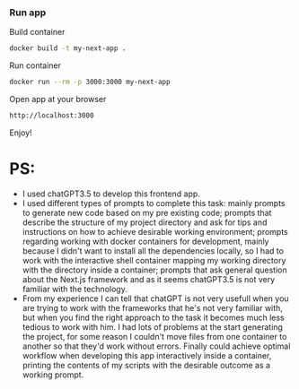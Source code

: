 ### Run app
Build container

```bash
docker build -t my-next-app .
```
Run container

```bash
docker run --rm -p 3000:3000 my-next-app  
```
Open app at your browser
```bash
http://localhost:3000
```
Enjoy!

# PS:

* I used chatGPT3.5 to develop this frontend app.
* I used different types of prompts to complete this task: mainly prompts to generate new code based on my pre existing code; prompts that describe the structure of my project directory and ask for tips and instructions on how to achieve desirable working environment; prompts regarding working with docker containers for development, mainly because I didn't want to install all the dependencies locally, so I had to work with the interactive shell container mapping my working directory with the directory inside a container; prompts that ask general question about the Next.js framework and as it seems chatGPT3.5 is not very familiar with the technology.
* From my experience I can tell that chatGPT is not very usefull when you are trying to work with the frameworks that he's not very familiar with, but when you find the right approach to the task it becomes much less tedious to work with him. I had lots of problems at the start generating the project, for some reason I couldn't move files from one container to another so that they'd work without errors. Finally could achieve optimal workflow when developing this app interactively inside a container, printing the contents of my scripts with the desirable outcome as a working prompt.
